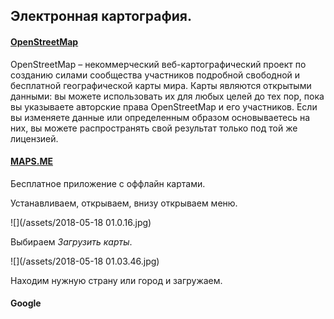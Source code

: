 ## Электронная картография.

#### [OpenStreetMap](https://www.openstreetmap.org/)

OpenStreetMap – некоммерческий веб-картографический проект по созданию силами сообщества участников подробной свободной и бесплатной географической карты мира. Карты являются открытыми данными: вы можете использовать их для любых целей до тех пор, пока вы указываете авторские права OpenStreetMap и его участников. Если вы изменяете данные или определенным образом основываетесь на них, вы можете распространять свой результат только под той же лицензией. 

#### [MAPS.ME](https://ru.maps.me/download/)

Бесплатное приложение с оффлайн картами.

Устанавливаем, открываем, внизу открываем меню.

![](/assets/2018-05-18 01.0.16.jpg)

Выбираем _Загрузить карты_.

![](/assets/2018-05-18 01.03.46.jpg)

Находим нужную страну или город и загружаем.

#### Google



